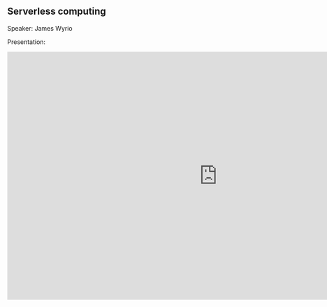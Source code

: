 Serverless computing
---

Speaker: James Wyrio

Presentation:
<iframe src="https://docs.google.com/presentation/d/e/2PACX-1vSTzj9pPbmt7BuZhnsTeFCm-QUHTUAodEqA_TZ4BCNu7inHi2kQ1opalT4VKIBWLKcggOOUMPJ8w1wO/embed?start=false&loop=false&delayms=5000" frameborder="0" width="960" height="569" allowfullscreen="true" mozallowfullscreen="true" webkitallowfullscreen="true"></iframe>
